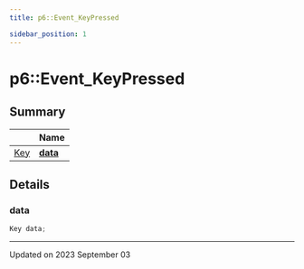 ```yaml
---
title: p6::Event_KeyPressed

sidebar_position: 1
---
```


# p6::Event_KeyPressed







## Summary

|                | Name           |
| -------------- | -------------- |
| [Key](/reference/Types/key) | **[data](/reference/Types/event___key_pressed#data)**  |

## Details


### data

```cpp
Key data;
```


-------------------------------

Updated on 2023 September 03
